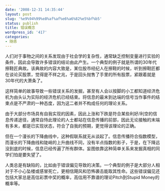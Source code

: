```yaml
---
date: '2008-12-31 14:35:44'
layout: post
slug: '%e9%94%99%e8%af%af%e6%a6%82%e5%bf%b5'
status: publish
title: 错误概念
wordpress_id: '417'
categories:
- 随感
---
```


人们对于事物之间的关系发现由于社会学的复杂性，通常缺乏控制变量进行实验的条件，因此会导致许多错误的结论由此产生。一个典型的例子就是所谓的30年代擦鞋匠典故。该典故的内容大致是，某位股市经纪人在擦鞋的时候，听到擦鞋匠都在谈论买股票，觉得是不祥之兆，于是回头抛售了手里的所有股票，紧跟着就是30年代的大萧条了。

这样简单的故事导致一些错误关系的发掘，甚至有人会以按脚的小工都知道经济危机为由头认为实际的经济危机已经结束。将信息的最末到达端的信号当作事件的结束点是不严肃的一种态度，因为这二者并不构成任何的理论关系。

由于大部分市场具有自我实现的因素，因此上涨和下跌是符合某些利好/利空的信息传递途径，通常自恃此理论的人士都站在信息传播的前部，因此无论接触的末端有多末，都是已实现状态，符合了自我的预期，更觉得该理论的正确。

但在一个漫长的下降曲线中，这种假联系就无从谈起了。信息传播符合指数模型，而漫长的下降曲线和陡峭的上升曲线不同，没有半点指数的影子，于是，在下降远没到底的时候，信息已经传遍了所有群体。妄图依靠这种简单关系来发掘真相的同学们怕是要失望了。

人类总是有缺陷的，比如由于错误偏见导致的决策。一个典型的例子是大部分人相对于不小心坠楼或感冒死亡，更相信飓风和恐怖袭击能取其性命。这些错误偏见还包括大家总是高估彩票中奖的概率，高估用不靠谱的理论Pitch到Stupid Money的概率等。
